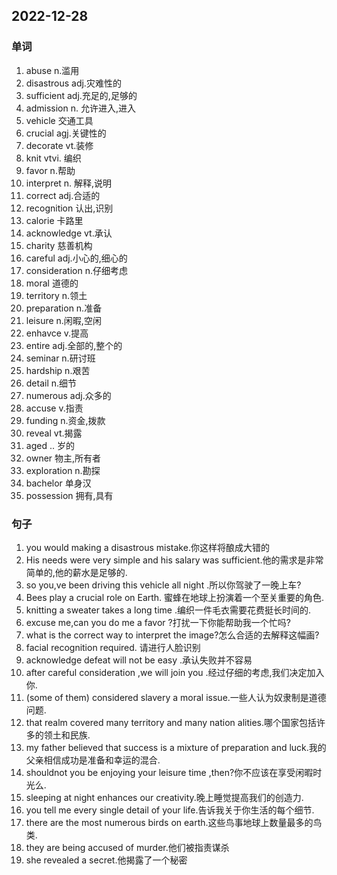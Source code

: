 ## 2022-12-28
### 单词
1. abuse n.滥用
2. disastrous adj.灾难性的
3. sufficient adj.充足的,足够的
4. admission n. 允许进入,进入
5. vehicle 交通工具
6. crucial agj.关键性的
7. decorate vt.装修
8. knit vtvi. 编织
9. favor n.帮助
10. interpret n. 解释,说明
11. correct adj.合适的
12. recognition 认出,识别
13. calorie 卡路里
14. acknowledge vt.承认
15. charity 慈善机构
16. careful adj.小心的,细心的
17. consideration  n.仔细考虑
18. moral  道德的
19. territory n.领土
20. preparation n.准备
21. leisure n.闲暇,空闲
22. enhavce v.提高
23. entire  adj.全部的,整个的
24. seminar n.研讨班
25. hardship n.艰苦
26. detail n.细节
27. numerous adj.众多的
28. accuse v.指责
29. funding n.资金,拨款
30. reveal vt.揭露
31. aged .. 岁的
32. owner 物主,所有者
33. exploration n.勘探
34. bachelor 单身汉
35. possession 拥有,具有
### 句子
1. you would making a disastrous mistake.你这样将酿成大错的
2. His needs were very  simple  and his salary was sufficient.他的需求是非常简单的,他的薪水是足够的.
3. so you,ve  been driving this vehicle all night .所以你驾驶了一晚上车?
4. Bees play a crucial role on Earth. 蜜蜂在地球上扮演着一个至关重要的角色.
5. knitting a sweater takes a long time .编织一件毛衣需要花费挺长时间的.
6. excuse me,can you do me a favor ?打扰一下你能帮助我一个忙吗?
7. what is the correct way to interpret the image?怎么合适的去解释这幅画?
8. facial recognition required. 请进行人脸识别
9. acknowledge defeat will not be easy .承认失败并不容易
10.  after careful consideration ,we will join you .经过仔细的考虑,我们决定加入你.
11. (some of them) considered slavery a moral issue.一些人认为奴隶制是道德问题.
12.  that realm covered many territory and many nation alities.哪个国家包括许多的领土和民族.
13. my father believed that success is a mixture  of preparation and luck.我的父亲相信成功是准备和幸运的混合.
14. shouldnot you be enjoying your leisure time ,then?你不应该在享受闲暇时光么.
15. sleeping at night enhances our creativity.晚上睡觉提高我们的创造力.
16. you tell me every single detail of your life.告诉我关于你生活的每个细节.
17. there are the most numerous  birds on earth.这些鸟事地球上数量最多的鸟类.
18. they are being  accused of murder.他们被指责谋杀
19. she revealed a secret.他揭露了一个秘密